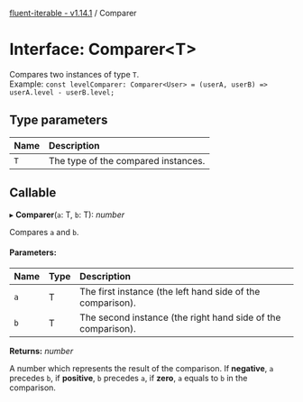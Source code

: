 [fluent-iterable - v1.14.1](../README.md) / Comparer

# Interface: Comparer<T\>

Compares two instances of type `T`.<br>
  Example: `const levelComparer: Comparer<User> = (userA, userB) => userA.level - userB.level;`

## Type parameters

Name | Description |
:------ | :------ |
`T` | The type of the compared instances.    |

## Callable

▸ **Comparer**(`a`: T, `b`: T): *number*

Compares `a` and `b`.

#### Parameters:

Name | Type | Description |
:------ | :------ | :------ |
`a` | T | The first instance (the left hand side of the comparison).   |
`b` | T | The second instance (the right hand side of the comparison).   |

**Returns:** *number*

A number which represents the result of the comparison. If **negative**, `a` precedes `b`, if **positive**, `b` precedes `a`, if **zero**, `a` equals to `b` in the comparison.
